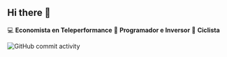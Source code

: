 ## Hi there 👋

:computer: **Economista en Teleperformance**
:pencil: **Programador e Inversor**
:bicyclist: **Ciclista**

![GitHub commit activity](https://img.shields.io/github/commit-activity/w/jucamilogal/jucamilogal)
